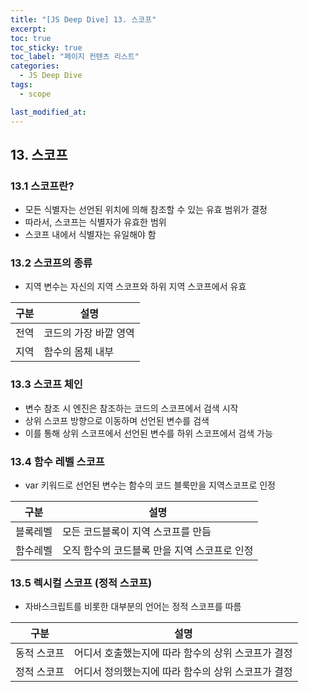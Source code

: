 ```yaml
---
title: "[JS Deep Dive] 13. 스코프"
excerpt:
toc: true
toc_sticky: true
toc_label: "페이지 컨텐츠 리스트"
categories:
  - JS Deep Dive
tags:
  - scope

last_modified_at:
---
```


## **13. 스코프**

### 13.1 스코프란?

- 모든 식별자는 선언된 위치에 의해 참조할 수 있는 유효 범위가 결정
- 따라서, 스코프는 식별자가 유효한 범위
- 스코프 내에서 식별자는 유일해야 함

### 13.2 스코프의 종류

- 지역 변수는 자신의 지역 스코프와 하위 지역 스코프에서 유효

| 구분 | 설명                  |
| ---- | --------------------- |
| 전역 | 코드의 가장 바깥 영역 |
| 지역 | 함수의 몸체 내부      |

### 13.3 스코프 체인

- 변수 참조 시 엔진은 참조하는 코드의 스코프에서 검색 시작
- 상위 스코프 방향으로 이동하며 선언된 변수를 검색
- 이를 통해 상위 스코프에서 선언된 변수를 하위 스코프에서 검색 가능

### 13.4 함수 레벨 스코프

- var 키워드로 선언된 변수는 함수의 코드 블룩만을 지역스코프로 인정

| 구분     | 설명                                         |
| -------- | -------------------------------------------- |
| 블록레벨 | 모든 코드블록이 지역 스코프를 만듬           |
| 함수레벨 | 오직 함수의 코드블록 만을 지역 스코프로 인정 |

### 13.5 렉시컬 스코프 (정적 스코프)

- 자바스크립트를 비롯한 대부분의 언어는 정적 스코프를 따름

| 구분        | 설명                                               |
| ----------- | -------------------------------------------------- |
| 동적 스코프 | 어디서 호출했는지에 따라 함수의 상위 스코프가 결정 |
| 정적 스코프 | 어디서 정의했는지에 따라 함수의 상위 스코프가 결정 |
